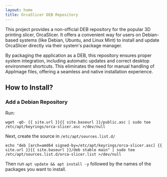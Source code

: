```yaml
---
layout: home
title: OrcaSlicer DEB Repository
---
```

This project provides a non-official DEB repository for the popular 3D printing slicer, OrcaSlicer. It offers a convenient way for users on Debian-based systems (like Debian, Ubuntu, and Linux Mint) to install and update OrcaSlicer directly via their system's package manager.

By packaging the application as a DEB, this repository ensures proper system integration, including automatic updates and correct desktop environment shortcuts. This eliminates the need for manual handling of AppImage files, offering a seamless and native installation experience.

## How to Install?

### Add a Debian Repository

Run:

```
wget -qO- {{ site.url }}{{ site.baseurl }}/public.asc | sudo tee /etc/apt/keyrings/orca-slicer.asc >/dev/null
```

Next, create the source in `/etc/apt/sources.list.d/`

```
echo "deb [arch=amd64 signed-by=/etc/apt/keyrings/orca-slicer.asc] {{ site.url }}{{ site.baseurl }}/deb stable main" | sudo tee /etc/apt/sources.list.d/orca-slicer.list >/dev/null
```

Then run `apt update && apt install -y` followed by the names of the packages you want to install.